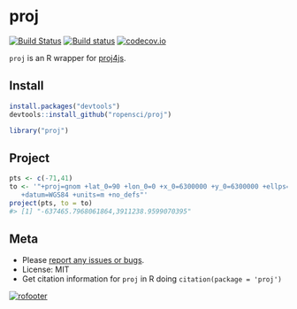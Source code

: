 proj
=======



[![Build Status](https://travis-ci.org/ropensci/proj.svg)](https://travis-ci.org/ropensci/proj)
[![Build status](https://ci.appveyor.com/api/projects/status/kkeuanj6a2badvea?svg=true)](https://ci.appveyor.com/project/sckott/proj)
[![codecov.io](https://codecov.io/github/ropensci/proj/coverage.svg?branch=master)](https://codecov.io/github/ropensci/proj?branch=master)

`proj` is an R wrapper for [proj4js](https://github.com/proj4js/proj4js).

## Install


```r
install.packages("devtools")
devtools::install_github("ropensci/proj")
```


```r
library("proj")
```

## Project


```r
pts <- c(-71,41)
to <- '"+proj=gnom +lat_0=90 +lon_0=0 +x_0=6300000 +y_0=6300000 +ellps=WGS84
   +datum=WGS84 +units=m +no_defs"'
project(pts, to = to)
#> [1] "-637465.7968061864,3911238.9599070395"
```

## Meta

* Please [report any issues or bugs](https://github.com/ropensci/proj/issues).
* License: MIT
* Get citation information for `proj` in R doing `citation(package = 'proj')`

[![rofooter](http://ropensci.org/public_images/github_footer.png)](http://ropensci.org)
